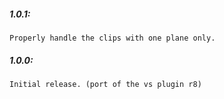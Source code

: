 ##### 1.0.1:
    Properly handle the clips with one plane only.

##### 1.0.0:
    Initial release. (port of the vs plugin r8)
